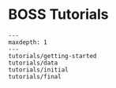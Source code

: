 # BOSS Tutorials

```{toctree}
---
maxdepth: 1
---
tutorials/getting-started
tutorials/data
tutorials/initial
tutorials/final
```
